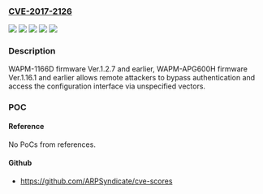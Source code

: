 ### [CVE-2017-2126](https://cve.mitre.org/cgi-bin/cvename.cgi?name=CVE-2017-2126)
![](https://img.shields.io/static/v1?label=Product&message=WAPM-1166D&color=blue)
![](https://img.shields.io/static/v1?label=Product&message=WAPM-APG600H&color=blue)
![](https://img.shields.io/static/v1?label=Version&message=firmware%20Ver.1.16.1%20and%20earlier%20&color=brightgreen)
![](https://img.shields.io/static/v1?label=Version&message=firmware%20Ver.1.2.7%20and%20earlier%20&color=brightgreen)
![](https://img.shields.io/static/v1?label=Vulnerability&message=Authentication%20bypass&color=brightgreen)

### Description

WAPM-1166D firmware Ver.1.2.7 and earlier, WAPM-APG600H firmware Ver.1.16.1 and earlier allows remote attackers to bypass authentication and access the configuration interface via unspecified vectors.

### POC

#### Reference
No PoCs from references.

#### Github
- https://github.com/ARPSyndicate/cve-scores

